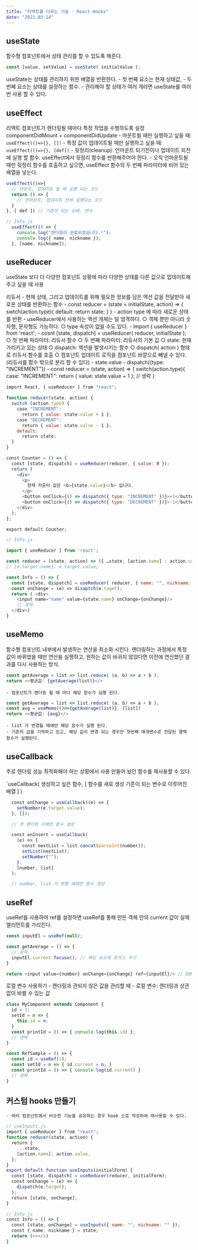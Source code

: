 ```yaml
---
title: "리액트를 다루는 기술 - React Hooks"
date: "2021-03-14"
---
```


## useState

함수형 컴포넌트에서 상태 관리를 할 수 있도록 해준다.

```js
const [value, setValue] = useState( initialValue );
```
useState는 상태를 관리하지 위한 배열을 반환한다.
	- 첫 번째 요소는 현재 상태값,
	- 두 번째 요소는 상태를 설정하는 함수.
	- 관리해야 할 상태가 여러 개라면 useState를 여러 번 사용 할 수 있다.

## useEffect

리액트 컴포넌트가 렌더링될 때마다 특정 작업을 수행하도록 설정
componentDidMount + componentDidUpdate
	- 마운트될 때만 실행하고 싶을 때: `useEffect(()=>{}, [])`
	- 특정 값이 업데이트될 때만 실행하고 싶을 때: `useEffect(()=>{}, [def])`
	- 뒷정리(cleanup): 언마운트 되기전이나 업데이트 되전에 실행 할 함수. useEffect에서 뒷정리 함수를 반환해주어야 한다.
	- 오직 언마운트될 때만 뒷정리 함수를 호출하고 싶으면, useEffect 함수의 두 번째 파라미터에 비어 있는 배열을 넣는다.

```js
useEffect(()=>{
  // 마운트, 업데이트 될 때 실행 되는 코드
  return () => {
    // 언마운트, 업데이트 전에 실행되는 코드
  }
}, [ def ]) // 기준이 되는 상태, 변수
```

```js
// Info.js
  useEffect(() => {
    console.log("렌더링이 완료되었습니다.!");
    console.log({ name, nickname });
  }, [name, nickname]);
```

## useReducer
useState 보다 더 다양한 컴포넌트 상황에 따라 다양한 상태를 다른 값으로 업데이트해 주고 싶을 때 사용

리듀서
	- 현재 상태, 그리고 업데이트를 위해 필요한 정보를 담은 액션 값을 전달받아 새로운 상태를 반환하는 함수
	- const reducer = (state = initialState, action) => {
  swtch(action.type){
    default: 
      return state;
  }
}
	- action type 에 따라 새로운 상태를 반환
	- useReducer에서 사용하는 액션 개체는 덜 엄격하다.
		○ 객체 뿐만 아니라 숫자형, 문자형도 가능하다.
		○ type 속성이 없을 수도 있다.
	- import { useReducer } from 'react';
	- cosnt [state, dispatch] = useReducer( reducer, initialState );
		○ 첫 번째 파라미터: 리듀서 함수
		○ 두 번째 파라미터: 리듀서의 기본 값
		○ state: 현재 가리키고 있는 상태
		○ dispatch: 액션을 발생시키는 함수
		○ dispatch( action ) 형태로 리듀서 함수를 호출
		○ 컴포넌트 업데이트 로직을 컴포넌트 바깥으로 빼낼 수 있다. (리듀서를 함수 밖으로 분리 할 수 있다)
	- state.value
	- dispatch({type: "INCREMENT"})
	- const reducer = (state, action) => { 
  switch(action.type){
    case: "INCREMENT":
      return { value: state.value + 1 };
    // 생략
 }

```js
import React, { useReducer } from "react";

function reducer(state, action) {
  switch (action.type) {
    case "INCREMENT":
      return { value: state.value + 1 };
    case "DECREMENT":
      return { value: state.value - 1 };
    default:
      return state;
  }
}

const Counter = () => {
  const [state, dispatch] = useReducer(reducer, { value: 0 });
  return (
    <div>
      <p>
        현재 카운터 값은 <b>{state.value}</b> 입니다.
      </p>
      <button onClick={() => dispatch({ type: "INCREMENT" })}>+1</button>
      <button onClick={() => dispatch({ type: "DECREMENT" })}>-1</button>
    </div>
  );
};

export default Counter;
```

```js
// Info.js

import { useReducer } from 'react';

const reducer = (state, action) => ({ …state, [action.name] : action.value });
// [e.target.name]: e.target.value;

const Info = () => {
  const [state, dispatch] = useReducer( reducer, { name: "", nickname: "" });
  const onChange = (e) => disaptch(e.taget);
  return ( <div>
    <input name="name" value={state.name} onChange={onChange}/>
    // 생략
  </div>)
}
```

## useMemo
함수형 컴포넌트 내부에서 발생하는 연산을 최소화 시킨다.
렌더링하는 과정에서 특정 값이 바뀌었을 때만 연산을 실행하고, 원하는 값이 바귀지 않았다면 이전에 연산했던 결과를 다시 사용하는 방식.

```js
const getAverage = list => list.reduce( (a, b) => a + b );
return <>평균값: {getAverage(list)}</>
```
	- 컴포넌트가 랜더링 될 때 마다 해당 함수가 실행 된다.

```js
const getAverage = list => list.reduce( (a, b) => a + b );
const avg = useMemo(()=>{getAverage(list)}, [list])
return <>평균값: {avg}</>
```
	- list 가 변경될 때에만 해당 함수가 실행 된다.
	- 기존의 값을 기억하고 있고, 해당 값이 변경 되는 경우만 첫번째 매개변수로 전달된 콜백 함수가 실행된다.

## useCallback
주로 렌더링 성능 최적화해야 하는 상황에서 사용
만들어 놨던 함수를 재사용할 수 있다.

`useCallback( 생성하고 싶은 함수, [ 함수를 새로 생성 기준이 되는 변수로 이루어진 배열 ] )

```js
  const onChange = useCallback((e) => {
    setNumber(e.target.value);
  }, []);

  // 첫 렌더링 시에만 함수 생성 

  const onInsert = useCallback(
    (e) => {
      const nextList = list.concat(parseInt(number));
      setList(nextList);
      setNumber("");
    },
    [number, list]
  );

  // number, list 가 변할 때에만 함수 생성

```

## useRef
useRef를 사용하여 ref를 설정하면 useRef를 통해 만든 객체 안의 current 값이 실제 엘리먼트를 가리킨다.

```js
const inputEl = useRef(null);

const getAverage = () => {
  // 로직
  inputEl.current.focuse(); // 해당 요소에 포커스 주기
}

return <input value={number} onChange={onChange} ref={inputEl}/> // DOM에 ref 지정
```

로컬 변수 사용하기
	- 랜더링과 관되지 않은 값을 관리할 때
	- 로컬 변수: 렌더링과 상관없이 바뀔 수 있는 값

```js
class MyComponent extends Component {
  id = 1;
  setId = n => {
    this.id = n;
  }
  const printId = () => { console.log(this.id) };
  // 생략
}
```
```js
const RefSample = () => {
  const id = useRef(1);
  const setId = n => { id.current = n; }
  const printId = () => { console.log(id.current) }
  // 생략
}
```

## 커스텀 hooks 만들기
	- 여러 컴포넌트에서 비슷한 기능을 공유하는 경우 hook 으로 작성하여 재사용할 수 있다.

```js
// useInputs.js
import { useReducer } from "react";
function reducer(state, action) {
  return {
    ...state,
    [action.name]: action.value,
  };
}
export default function useInputs(initialForm) {
  const [state, dispatch] = useReducer(reducer, initialForm);
  const onChange = (e) => {
    dispatch(e.target);
  };
  return [state, onChange];
}
```

```js
// Info.js
const Info = () => {
  const [state, onChange] = useInputs({ name: "", nickname: "" });
  const { name, nickname } = state;
  return (<></>)
}
```


